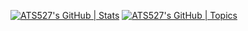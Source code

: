 [![ATS527's GitHub | Stats](https://stats.quine.sh/ATS527/github?theme=dark)](https://quine.sh)
[![ATS527's GitHub | Topics](https://stats.quine.sh/ATS527/topics-over-time?theme=dark)](https://quine.sh)
